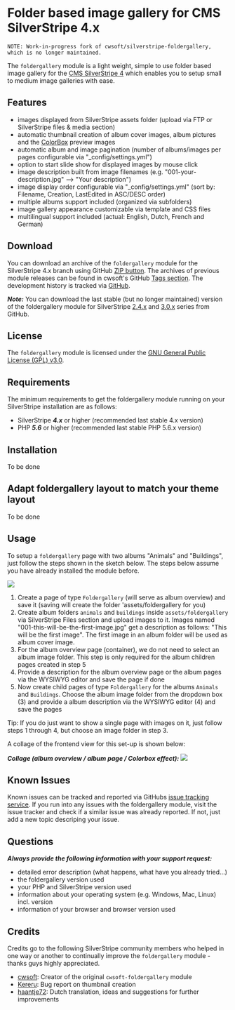 # Folder based image gallery for CMS SilverStripe 4.x
```
NOTE: Work-in-progress fork of cwsoft/silverstripe-foldergallery, which is no longer maintained.
```

The `foldergallery` module is a light weight, simple to use folder based image gallery for the [CMS SilverStripe 4](http://silverstripe.org) which enables you to setup small to medium image galleries with ease.

## Features
- images displayed from SilverStripe assets folder (upload via FTP or SilverStripe files & media section)
- automatic thumbnail creation of album cover images, album pictures and the [ColorBox](http://www.jacklmoore.com/colorbox) preview images
- automatic album and image pagination (number of albums/images per pages configurable via "_config/settings.yml")
- option to start slide show for displayed images by mouse click
- image description built from image filenames (e.g. "001-your-description.jpg" --> "Your description")
- image display order configurable via "_config/settings.yml" (sort by: Filename, Creation, LastEdited in ASC/DESC order)
- multiple albums support included (organized via subfolders)
- image gallery appearance customizable via template and CSS files
- multilingual support included (actual: English, Dutch, French and German)

## Download
You can download an archive of the `foldergallery` module for the SilverStripe 4.x branch using GitHub [ZIP button](https://github.com/Juanitou/silverstripe-foldergallery/archive/master.zip). The archives of previous module releases can be found in cwsoft's GitHub [Tags section](https://github.com/cwsoft/silverstripe-cwsoft-foldergallery/tags). The development history is tracked via [GitHub](https://github.com/cwsoft/silverstripe-cwsoft-foldergallery/commits/master).

***Note:*** You can download the last stable (but no longer maintained) version of the foldergallery module for SilverStripe [2.4.x](https://github.com/cwsoft/silverstripe-cwsoft-foldergallery/tree/2.4.x) and [3.0.x](https://github.com/cwsoft/silverstripe-cwsoft-foldergallery/tree/3.0.x) series from GitHub.

## License
The `foldergallery` module is licensed under the [GNU General Public License (GPL) v3.0](http://www.gnu.org/licenses/gpl-3.0.html).

## Requirements
The minimum requirements to get the foldergallery module running on your SilverStripe installation are as follows:

- SilverStripe ***4.x*** or higher (recommended last stable 4.x version)
- PHP ***5.6*** or higher (recommended last stable PHP 5.6.x version)

## Installation
To be done

<!--1. download latest SilverStripe 4.x [module archive](https://github.com/Juanitou/silverstripe-foldergallery/archive/master.zip) from GitHub
2. unpack the archive on your local computer
3. upload the entire `foldergallery` folder to your SilverStripe root folder using your preferred Ftp program
4. update your SilverStripe database via `http://yourdomain.com/dev/build?flush=all`-->

## Adapt foldergallery layout to match your theme layout
To be done

<!--By default, the foldergallery layout matches the SilverStripe 4.x standard `simple` theme layout. You can adapt the foldergallery layout to match your theme by following the steps below.

1. copy `themes/your-theme/templates/Layout/Page.ss` to `foldergallery/templates/Layout/cwsFolderGalleryPage.ss`
2. add the code `<% include Foldergallery %>` after `$Content` (in file cwsFolderGalleryPage.ss)
3. flush the cache and visit the Foldergallery page in your frontend-->

## Usage
To setup a `foldergallery` page with two albums "Animals" and "Buildings", just follow the steps shown in the sketch below. The steps below assume you have already installed the module before.

![](docs/foldergallery-backend.png)

1. Create a page of type `Foldergallery` (will serve as album overview) and save it (saving will create the folder 'assets/foldergallery for you)
2. Create album folders `animals` and `buildings` inside `assets/foldergallery` via SilverStripe Files section and upload images to it. Images named "001-this-will-be-the-first-image.jpg" get a description as follows: "This will be the first image". The first image in an album folder will be used as album cover image.
3. For the album overview page (container), we do not need to select an album image folder. This step is only required for the album children pages created in step 5
4. Provide a description for the album overview page or the album pages via the WYSIWYG editor and save the page if done
5. Now create child pages of type `Foldergallery` for the albums `Animals` and `Buildings`. Choose the album image folder from the dropdown box (3) and provide a album description via the WYSIWYG editor (4) and save the pages

Tip: If you do just want to show a single page with images on it, just follow steps 1 through 4, but choose an image folder in step 3.

A collage of the frontend view for this set-up is shown below:

***Collage (album overview / album page / Colorbox effect):***
![](docs/foldergallery-frontend.png)

## Known Issues
Known issues can be tracked and reported via GitHubs [issue tracking service](https://github.com/cwsoft/silverstripe-foldergallery/issues). If you run into any issues with the foldergallery module, visit the issue tracker and check if a similar issue was already reported. If not, just add a new topic descriping your issue.

## Questions
***Always provide the following information with your support request:***

 - detailed error description (what happens, what have you already tried...)
 - the foldergallery version used
 - your PHP and SilverStripe version used
 - information about your operating system (e.g. Windows, Mac, Linux) incl. version
 - information of your browser and browser version used

## Credits
Credits go to the following SilverStripe community members who helped in one way or another to continually improve the `foldergallery` module - thanks guys highly appreciated.

 - [cwsoft](https://github.com/cwsoft/): Creator of the original `cwsoft-foldergallery` module
 - [Kereru](http://www.silverstripe.org/ForumMemberProfile/show/26608): Bug report on thumbnail creation
 - [haantje72](http://www.silverstripe.org/ForumMemberProfile/show/5933): Dutch translation, ideas and suggestions for further improvements

